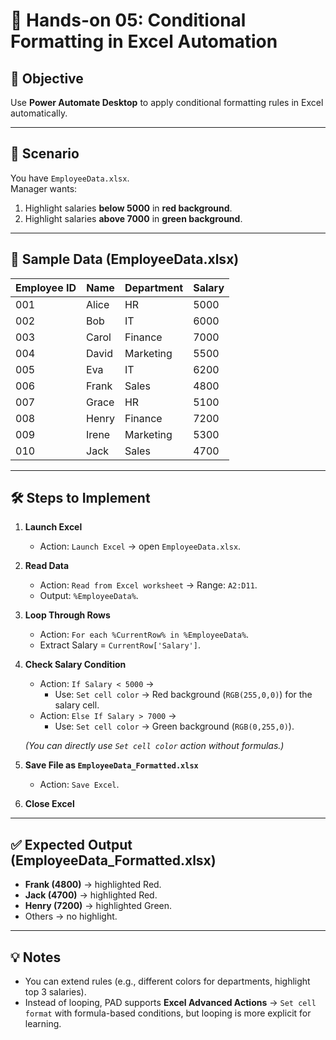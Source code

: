 # 📘 Hands-on 05: Conditional Formatting in Excel Automation

## 🎯 Objective
Use **Power Automate Desktop** to apply conditional formatting rules in Excel automatically.

---

## 📂 Scenario
You have `EmployeeData.xlsx`.  
Manager wants:
1. Highlight salaries **below 5000** in **red background**.  
2. Highlight salaries **above 7000** in **green background**.  

---

## 📑 Sample Data (EmployeeData.xlsx)

| Employee ID | Name   | Department | Salary |
|-------------|--------|------------|--------|
| 001         | Alice  | HR         | 5000   |
| 002         | Bob    | IT         | 6000   |
| 003         | Carol  | Finance    | 7000   |
| 004         | David  | Marketing  | 5500   |
| 005         | Eva    | IT         | 6200   |
| 006         | Frank  | Sales      | 4800   |
| 007         | Grace  | HR         | 5100   |
| 008         | Henry  | Finance    | 7200   |
| 009         | Irene  | Marketing  | 5300   |
| 010         | Jack   | Sales      | 4700   |

---

## 🛠 Steps to Implement
1. **Launch Excel**  
   - Action: `Launch Excel` → open `EmployeeData.xlsx`.

2. **Read Data**  
   - Action: `Read from Excel worksheet` → Range: `A2:D11`.  
   - Output: `%EmployeeData%`.

3. **Loop Through Rows**  
   - Action: `For each %CurrentRow% in %EmployeeData%`.  
   - Extract Salary = `CurrentRow['Salary']`.

4. **Check Salary Condition**  
   - Action: `If Salary < 5000` →  
     - Use: `Set cell color` → Red background (`RGB(255,0,0)`) for the salary cell.  
   - Action: `Else If Salary > 7000` →  
     - Use: `Set cell color` → Green background (`RGB(0,255,0)`).

   *(You can directly use `Set cell color` action without formulas.)*

5. **Save File as `EmployeeData_Formatted.xlsx`**  
   - Action: `Save Excel`.

6. **Close Excel**  

---

## ✅ Expected Output (EmployeeData_Formatted.xlsx)

- **Frank (4800)** → highlighted Red.  
- **Jack (4700)** → highlighted Red.  
- **Henry (7200)** → highlighted Green.  
- Others → no highlight.

---

## 💡 Notes
- You can extend rules (e.g., different colors for departments, highlight top 3 salaries).  
- Instead of looping, PAD supports **Excel Advanced Actions** → `Set cell format` with formula-based conditions, but looping is more explicit for learning.  

